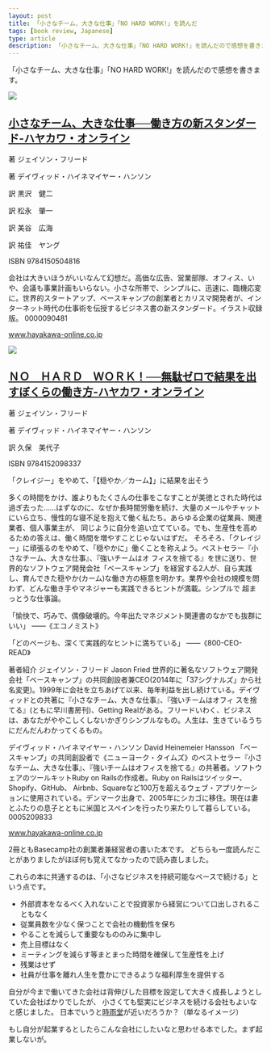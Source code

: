 ```yaml
---
layout: post
title: 「小さなチーム、大きな仕事」「NO HARD WORK!」を読んだ
tags: [book review, Japanese]
type: article
description: 「小さなチーム、大きな仕事」「NO HARD WORK!」を読んだので感想を書きます。
---
```


「小さなチーム、大きな仕事」「NO HARD WORK!」を読んだので感想を書きます。

<!-- more -->

<div class="jekyll-linkpreview-wrapper">
  <div class="jekyll-linkpreview-wrapper-inner">
    <div class="jekyll-linkpreview-content">
      <div class="jekyll-linkpreview-image">
      <a href="https://www.hayakawa-online.co.jp/shopdetail/000000013397/" target="_blank">
          <img src="https://makeshop-multi-images.akamaized.net/HOL2014BtoC/itemimages/000000013397_0L0rQ1X.jpg" />
      </a>
      </div>
      <div class="jekyll-linkpreview-body">
        <h2 class="jekyll-linkpreview-title">
          <a href="https://www.hayakawa-online.co.jp/shopdetail/000000013397/" target="_blank">小さなチーム、大きな仕事──働き方の新スタンダード-ハヤカワ・オンライン</a>
        </h2>
        <div class="jekyll-linkpreview-description">
著
ジェイソン・フリード

著
デイヴィッド・ハイネマイヤー・ハンソン

訳
黒沢　健二

訳
松永　肇一

訳
美谷　広海

訳
祐佳　ヤング

ISBN
9784150504816

会社は大きいほうがいいなんて幻想だ。高価な広告、営業部隊、オフィス、いや、会議も事業計画もいらない。小さな所帯で、シンプルに、迅速に、臨機応変に。世界的スタートアップ、ベースキャンプの創業者とカリスマ開発者が、インターネット時代の仕事術を伝授するビジネス書の新スタンダード。イラスト収録版。
0000090481
        </div>
      </div>
    </div>
    <div class="jekyll-linkpreview-footer">
      <a href="//www.hayakawa-online.co.jp" target="_blank">www.hayakawa-online.co.jp</a>
    </div>
  </div>
</div>

<div class="jekyll-linkpreview-wrapper">
  <div class="jekyll-linkpreview-wrapper-inner">
    <div class="jekyll-linkpreview-content">
      <div class="jekyll-linkpreview-image">
      <a href="https://www.hayakawa-online.co.jp/shopdetail/000000014125/" target="_blank">
          <img src="https://makeshop-multi-images.akamaized.net/HOL2014BtoC/itemimages/000000014125_M2Ye81N.jpg" />
      </a>
      </div>
      <div class="jekyll-linkpreview-body">
        <h2 class="jekyll-linkpreview-title">
          <a href="https://www.hayakawa-online.co.jp/shopdetail/000000014125/" target="_blank">ＮＯ　ＨＡＲＤ　ＷＯＲＫ！──無駄ゼロで結果を出すぼくらの働き方-ハヤカワ・オンライン</a>
        </h2>
        <div class="jekyll-linkpreview-description">
著
ジェイソン・フリード

著
デイヴィッド・ハイネマイヤー・ハンソン

訳
久保　美代子

ISBN
9784152098337

「クレイジー」をやめて、「【穏やか／カーム】」に結果を出そう

多くの時間をかけ、誰よりもたくさんの仕事をこなすことが美徳とされた時代は過ぎ去った……はずなのに、なぜか長時間労働を続け、大量のメールやチャットにいら立ち、慢性的な寝不足を抱えて働く私たち。あらゆる企業の従業員、関連業者、個人事業主が、
同じように自分を追い立てている。でも、生産性を高めるための答えは、働く時間を増やすことじゃないはずだ。
そろそろ、「クレイジー」に頑張るのをやめて、「穏やかに」働くことを称えよう。ベストセラー『小さなチーム、大きな仕事』、『強いチームはオ
フィスを捨てる』を世に送り、世界的なソフトウェア開発会社「ベースキャンプ」を経営する2人が、自ら実践し、育んできた穏やか(カーム)な働き方の極意を明かす。業界や会社の規模を問わず、どんな働き手やマネジャーも実践できるヒントが満載。シンプルで
超まっとうな仕事論。

「愉快で、巧みで、偶像破壊的。今年出たマネジメント関連書のなかでも抜群にいい」
――《エコノミスト》

「どのページも、深くて実践的なヒントに満ちている」
――《800-CEO-READ》

著者紹介
ジェイソン・フリード Jason Fried
世界的に著名なソフトウェア開発会社「ベースキャンプ」の共同創設者兼CEO(2014年に「37シグナルズ」から社名変更)。1999年に会社を立ちあげて以来、毎年利益を出し続けている。デイヴィッドとの共著に『小さなチーム、大きな仕事』、『強いチームはオフィ
スを捨てる』(ともに早川書房刊)、Getting Realがある。フリードいわく、ビジネスは、あなたがややこしくしないかぎりシンプルなもの。人生は、生きているうちにだんだんわかってくるもの。

デイヴィッド・ハイネマイヤー・ハンソン David Heinemeier Hansson
「ベースキャンプ」の共同創設者で《ニューヨーク・タイムズ》のベストセラー『小さなチーム、大きな仕事』、『強いチームはオフィスを捨てる』の共著者。ソフトウェアのツールキットRuby on Railsの作成者。Ruby on Railsはツイッター、Shopify、GitHub、
Airbnb、Squareなど100万を超えるウェブ・アプリケーションに使用されている。デンマーク出身で、2005年にシカゴに移住。現在は妻とふたりの息子とともに米国とスペインを行ったり来たりして暮らしている。
0005209833
        </div>
      </div>
    </div>
    <div class="jekyll-linkpreview-footer">
      <a href="//www.hayakawa-online.co.jp" target="_blank">www.hayakawa-online.co.jp</a>
    </div>
  </div>
</div>

2冊ともBasecamp社の創業者兼経営者の書いた本です。
どちらも一度読んだことがありましたがほぼ何も覚えてなかったので読み直しました。

これらの本に共通するのは、「小さなビジネスを持続可能なペースで続ける」という点です。

- 外部資本をなるべく入れないことで投資家から経営について口出しされることもなく
- 従業員数を少なく保つことで会社の機動性を保ち
- やることを減らして重要なもののみに集中し
- 売上目標はなく
- ミーティングを減らす等まとまった時間を確保して生産性を上げ
- 残業はせず
- 社員が仕事を離れ人生を豊かにできるような福利厚生を提供する

自分が今まで働いてきた会社は背伸びした目標を設定して大きく成長しようとしていた会社ばかりでしたが、
小さくても堅実にビジネスを続ける会社もよいなと感じました。
日本でいうと[時雨堂](https://shiguredo.jp/)が近いだろうか？（単なるイメージ）

もし自分が起業するとしたらこんな会社にしたいなと思わせる本でした。まず起業しないが。
